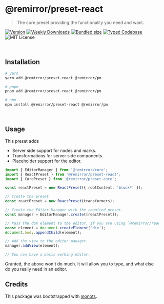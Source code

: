 # @remirror/preset-react

> The core preset providing the functionality you need and want.

[![Version][version]][npm] [![Weekly Downloads][downloads-badge]][npm]
[![Bundled size][size-badge]][size] [![Typed Codebase][typescript]](./src/index.ts)
![MIT License][license]

[version]: https://flat.badgen.net/npm/v/@remirror/preset-react
[npm]: https://npmjs.com/package/@remirror/preset-react
[license]: https://flat.badgen.net/badge/license/MIT/purple
[size]: https://bundlephobia.com/result?p=@remirror/preset-react
[size-badge]: https://flat.badgen.net/bundlephobia/minzip/@remirror/preset-react
[typescript]: https://flat.badgen.net/badge/icon/TypeScript?icon=typescript&label
[downloads-badge]: https://badgen.net/npm/dw/@remirror/preset-react/red?icon=npm

<br />

## Installation

```bash
# yarn
yarn add @remirror/preset-react @remirror/pm

# pnpm
pnpm add @remirror/preset-react @remirror/pm

# npm
npm install @remirror/preset-react @remirror/pm
```

<br />

## Usage

This preset adds

- Server side support for nodes and marks.
- Transformations for server side components.
- Placeholder support for the editor.

```ts
import { EditorManager } from '@remirror/core';
import { ReactPreset } from '@remirror/preset-react';
import { CorePreset } from '@remirror/preset-core';

const reactPreset = new ReactPreset({ rootContent: 'block*' });

// Create the preset
const reactPreset = new ReactPreset(transformers);

// Create the Editor Manager with the required preset.
const manager = EditorManager.create([reactPreset]);

// Pass the dom element to the editor. If you are using `@remirror/react` this is done for you.
const element = document.createElement('div');
document.body.appendChild(element);

// Add the view to the editor manager.
manager.addView(element);

// You now have a basic working editor.
```

Granted, the above won't do much. It will allow you to type, and what else do you really need in an
editor.

## Credits

This package was bootstrapped with [monots].

[monots]: https://github.com/monots/monots
